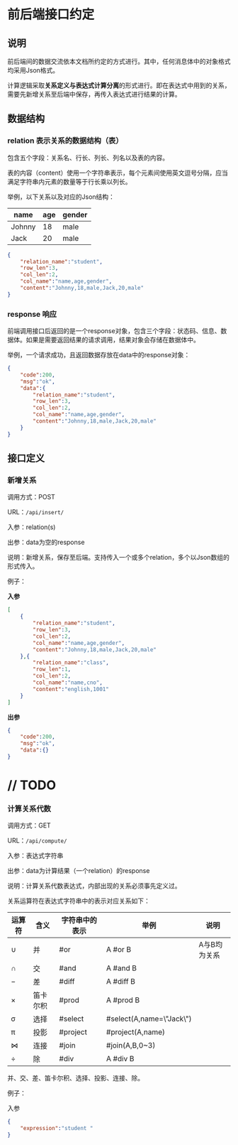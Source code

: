 # 前后端接口约定

## 说明

前后端间的数据交流依本文档所约定的方式进行。其中，任何消息体中的对象格式均采用Json格式。

计算逻辑采取**关系定义与表达式计算分离**的形式进行。即在表达式中用到的关系，需要先新增关系至后端中保存，再传入表达式进行结果的计算。



## 数据结构

### relation 表示关系的数据结构（表）

包含五个字段：关系名、行长、列长、列名以及表的内容。

表的内容（content）使用一个字符串表示，每个元素间使用英文逗号分隔，应当满足字符串内元素的数量等于行长乘以列长。

举例，以下关系以及对应的Json结构：

| name   | age  | gender |
| ------ | ---- | ------ |
| Johnny | 18   | male   |
| Jack   | 20   | male   |

```json 
{
    "relation_name":"student",
    "row_len":3,
    "col_len":2,
    "col_name":"name,age,gender",
    "content":"Johnny,18,male,Jack,20,male"
}
```

### response 响应

前端调用接口后返回的是一个response对象，包含三个字段：状态码、信息、数据体。如果是需要返回结果的请求调用，结果对象会存储在数据体中。

举例，一个请求成功，且返回数据存放在data中的response对象：

``` json
{
    "code":200,
    "msg":"ok",
    "data":{
        "relation_name":"student",
        "row_len":3,
        "col_len":2,
        "col_name":"name,age,gender",
        "content":"Johnny,18,male,Jack,20,male"
    }
}
```



## 接口定义

### 新增关系

调用方式：POST

URL：`/api/insert/`

入参：relation(s)

出参：data为空的response

说明：新增关系，保存至后端。支持传入一个或多个relation，多个以Json数组的形式传入。

例子：

**入参**

``` json
[
    {
        "relation_name":"student",
        "row_len":3,
        "col_len":2,
        "col_name":"name,age,gender",
        "content":"Johnny,18,male,Jack,20,male"
	},{
        "relation_name":"class",
        "row_len":1,
        "col_len":2,
        "col_name":"name,cno",
        "content":"english,1001"
    }
]
```

**出参**

``` json
{
    "code":200,
    "msg":"ok",
    "data":{}
}
```





# // TODO

### 计算关系代数

调用方式：GET

URL：`/api/compute/`

入参：表达式字符串

出参：data为计算结果（一个relation）的response

说明：计算关系代数表达式，内部出现的关系必须事先定义过。

关系运算符在表达式字符串中的表示对应关系如下：

| 运算符 | 含义     | 字符串中的表示 | 举例                       | 说明         |
| ------ | -------- | -------------- | -------------------------- | ------------ |
| ∪      | 并       | #or            | A #or B                    | A与B均为关系 |
| ∩      | 交       | #and           | A #and B                   |              |
| −      | 差       | #diff          | A #diff B                  |              |
| ×      | 笛卡尔积 | #prod          | A #prod B                  |              |
| σ      | 选择     | #select        | #select(A,name=\\"Jack\\") |              |
| π      | 投影     | #project       | #project(A,name)           |              |
| ⋈      | 连接     | #join          | #join(A,B,0~3)             |              |
| ÷      | 除       | #div           | A #div B                   |              |

并、交、差、笛卡尔积、选择、投影、连接、除。

例子：

入参

``` json
{
    "expression":"student "
}
```

